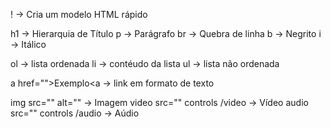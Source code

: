 ! -> Cria um modelo HTML rápido

h1 -> Hierarquia de Título
p -> Parágrafo
br -> Quebra de linha
b -> Negrito
i -> Itálico

ol -> lista ordenada
li -> contéudo da lista
ul -> lista não ordenada

a href="">Exemplo<a -> link em formato de texto

img src="" alt="" -> Imagem
video src="" controls /video -> Vídeo
audio src="" controls /audio -> Aúdio